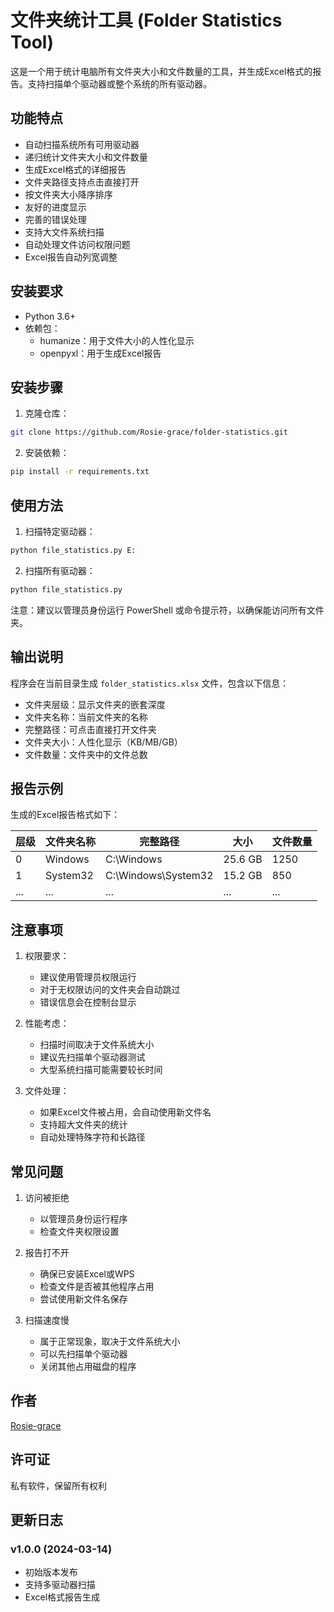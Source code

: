 # 文件夹统计工具 (Folder Statistics Tool)

这是一个用于统计电脑所有文件夹大小和文件数量的工具，并生成Excel格式的报告。支持扫描单个驱动器或整个系统的所有驱动器。

## 功能特点

- 自动扫描系统所有可用驱动器
- 递归统计文件夹大小和文件数量
- 生成Excel格式的详细报告
- 文件夹路径支持点击直接打开
- 按文件夹大小降序排序
- 友好的进度显示
- 完善的错误处理
- 支持大文件系统扫描
- 自动处理文件访问权限问题
- Excel报告自动列宽调整

## 安装要求

- Python 3.6+
- 依赖包：
  - humanize：用于文件大小的人性化显示
  - openpyxl：用于生成Excel报告

## 安装步骤

1. 克隆仓库：
```bash
git clone https://github.com/Rosie-grace/folder-statistics.git
```

2. 安装依赖：
```bash
pip install -r requirements.txt
```

## 使用方法

1. 扫描特定驱动器：
```bash
python file_statistics.py E:
```

2. 扫描所有驱动器：
```bash
python file_statistics.py
```

注意：建议以管理员身份运行 PowerShell 或命令提示符，以确保能访问所有文件夹。

## 输出说明

程序会在当前目录生成 `folder_statistics.xlsx` 文件，包含以下信息：
- 文件夹层级：显示文件夹的嵌套深度
- 文件夹名称：当前文件夹的名称
- 完整路径：可点击直接打开文件夹
- 文件夹大小：人性化显示（KB/MB/GB）
- 文件数量：文件夹中的文件总数

## 报告示例

生成的Excel报告格式如下：

| 层级 | 文件夹名称 | 完整路径 | 大小 | 文件数量 |
|------|------------|----------|------|-----------|
| 0    | Windows    | C:\Windows | 25.6 GB | 1250 |
| 1    | System32   | C:\Windows\System32 | 15.2 GB | 850 |
| ...  | ...        | ...      | ...  | ... |

## 注意事项

1. 权限要求：
   - 建议使用管理员权限运行
   - 对于无权限访问的文件夹会自动跳过
   - 错误信息会在控制台显示

2. 性能考虑：
   - 扫描时间取决于文件系统大小
   - 建议先扫描单个驱动器测试
   - 大型系统扫描可能需要较长时间

3. 文件处理：
   - 如果Excel文件被占用，会自动使用新文件名
   - 支持超大文件夹的统计
   - 自动处理特殊字符和长路径

## 常见问题

1. 访问被拒绝
   - 以管理员身份运行程序
   - 检查文件夹权限设置

2. 报告打不开
   - 确保已安装Excel或WPS
   - 检查文件是否被其他程序占用
   - 尝试使用新文件名保存

3. 扫描速度慢
   - 属于正常现象，取决于文件系统大小
   - 可以先扫描单个驱动器
   - 关闭其他占用磁盘的程序

## 作者

[Rosie-grace](https://github.com/Rosie-grace)

## 许可证

私有软件，保留所有权利

## 更新日志

### v1.0.0 (2024-03-14)
- 初始版本发布
- 支持多驱动器扫描
- Excel格式报告生成 